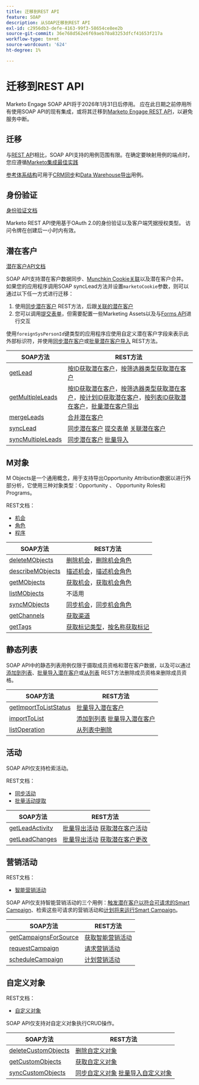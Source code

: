 ```yaml
---
title: 迁移到REST API
feature: SOAP
description: 从SOAP迁移到REST API
exl-id: c2956db3-defe-4163-99f3-58654ce8ee2b
source-git-commit: 36e768d562e6f69aeb70a83253dfcf41653f217a
workflow-type: tm+mt
source-wordcount: '624'
ht-degree: 1%

---
```


# 迁移到REST API

Marketo Engage SOAP API将于2026年1月31日后停用。 应在此日期之前停用所有使用SOAP API的现有集成，或将其迁移到[Marketo Engage REST API](https://experienceleague.adobe.com/zh-hans/docs/marketo-developer/marketo/rest/rest-api)，以避免服务中断。

## 迁移

与[REST AP](https://experienceleague.adobe.com/zh-hans/docs/marketo-developer/marketo/rest/rest-api)I相比，SOAP API支持的用例范围有限。在确定要映射用例的端点时，您应遵循[Marketo集成最佳实践](https://experienceleague.adobe.com/en/docs/marketo-developer/marketo/rest/marketo-integration-best-practices)

[参考体系结构](https://experienceleague.adobe.com/en/docs/marketo-developer/marketo/rest/reference-architectures)可用于[CRM同步](https://experienceleague.adobe.com/docs/marketo-developer/assets/sync-architecture-whitepaper.pdf?lang=en)和[Data Warehouse导出](https://experienceleague.adobe.com/docs/marketo-developer/assets/reference_architecture.pdf?lang=en)用例。

## 身份验证

[身份验证文档](https://experienceleague.adobe.com/zh-hans/docs/marketo-developer/marketo/rest/authentication)

Marketo REST API使用基于OAuth 2.0的身份验证以及客户端凭据授权类型。 访问令牌在创建后一小时内有效。

## 潜在客户

[潜在客户API文档](https://experienceleague.adobe.com/en/docs/marketo-developer/marketo/rest/lead-database/leads)

SOAP API支持潜在客户数据同步、[Munchkin Cookie关联](https://experienceleague.adobe.com/zh-hans/docs/marketo-developer/marketo/javascriptapi/leadtracking/lead-tracking)以及潜在客户合并。 如果您的应用程序调用SOAP syncLead方法并设置`marketoCookie`参数，则可以通过以下任一方式进行迁移：

1. 使用[同步潜在客户](https://developer.adobe.com/marketo-apis/api/mapi/#operation/syncLeadUsingPOST) REST方法，后跟[关联的潜在客户](https://developer.adobe.com/marketo-apis/api/mapi/#operation/associateLeadUsingPOST)
2. 您可以调用[提交表单](https://experienceleague.adobe.com/en/docs/marketo-developer/marketo/rest/lead-database/leads)，但需要配置一些Marketing Assets以及与[Forms API](https://experienceleague.adobe.com/en/docs/marketo-developer/marketo/rest/assets/forms)进行交互

使用`foreignSysPersonId`键类型的应用程序应使用自定义潜在客户字段来表示此外部标识符，并使用[同步潜在客户](https://experienceleague.adobe.com/en/docs/marketo-developer/marketo/rest/lead-database/leads#create-and-update)或[批量潜在客户导入](https://experienceleague.adobe.com/en/docs/marketo-developer/marketo/rest/bulk-import/bulk-lead-import) REST方法。

| SOAP方法 | REST方法 |
| --- | --- |
| [getLead](https://experienceleague.adobe.com/en/docs/marketo-developer/marketo/soap/leads/getlead) | [按ID获取潜在客户](https://developer.adobe.com/marketo-apis/api/mapi/#operation/getLeadByIdUsingGET)，[按筛选器类型获取潜在客户](https://developer.adobe.com/marketo-apis/api/mapi/#operation/getLeadsByFilterUsingGET) |
| [getMultipleLeads](https://experienceleague.adobe.com/en/docs/marketo-developer/marketo/soap/leads/getmultipleleads) | [按ID获取潜在客户](https://developer.adobe.com/marketo-apis/api/mapi/#operation/getLeadByIdUsingGET)，[按筛选器类型获取潜在客户](https://developer.adobe.com/marketo-apis/api/mapi/#operation/getLeadsByFilterUsingGET)，[按计划ID获取潜在客户](https://developer.adobe.com/marketo-apis/api/mapi/#operation/getLeadsByProgramIdUsingGET)，[按列表ID获取潜在客户](https://developer.adobe.com/marketo-apis/api/mapi/#operation/getLeadsByListIdUsingGET)，[批量潜在客户导出](https://developer.adobe.com/marketo-apis/api/mapi/#tag/Bulk-Export-Leads) |
| [mergeLeads](https://experienceleague.adobe.com/en/docs/marketo-developer/marketo/soap/leads/mergeleads) | [合并潜在客户](https://developer.adobe.com/marketo-apis/api/mapi/#operation/mergeLeadsUsingPOST) |
| [syncLead](https://experienceleague.adobe.com/en/docs/marketo-developer/marketo/soap/leads/synclead) | [同步潜在客户](https://developer.adobe.com/marketo-apis/api/mapi/#operation/syncLeadUsingPOST) [提交表单](https://developer.adobe.com/marketo-apis/api/mapi/#operation/SubmitFormUsingPOST) [关联潜在客户](https://developer.adobe.com/marketo-apis/api/mapi/#operation/associateLeadUsingPOST) |
| [syncMultipleLeads](https://experienceleague.adobe.com/en/docs/marketo-developer/marketo/soap/leads/syncmultipleleads) | [同步潜在客户](https://developer.adobe.com/marketo-apis/api/mapi/#operation/syncLeadUsingPOST) [批量导入](https://developer.adobe.com/marketo-apis/api/mapi/#tag/Bulk-Import-Leads) |

## M对象

M Objects是一个通用概念，用于支持导出Opportunity Attribution数据以进行外部分析，它使用三种对象类型：Opportunity 、 Opportunity Roles和Programs。

REST文档：

- [机会](https://experienceleague.adobe.com/en/docs/marketo-developer/marketo/rest/lead-database/opportunities)
- [角色](https://experienceleague.adobe.com/en/docs/marketo-developer/marketo/rest/lead-database/opportunity-roles)
- [程序](https://experienceleague.adobe.com/en/docs/marketo-developer/marketo/rest/assets/programs)

| SOAP方法 | REST方法 |
| --- | --- |
| [deleteMObjects](https://experienceleague.adobe.com/en/docs/marketo-developer/marketo/soap/marketo-objects/deletemobjects) | [删除机会](https://developer.adobe.com/marketo-apis/api/mapi/#operation/deleteOpportunitiesUsingPOST)，[删除机会角色](https://developer.adobe.com/marketo-apis/api/mapi/#operation/deleteOpportunityRolesUsingPOST) |
| [describeMObjects](https://experienceleague.adobe.com/en/docs/marketo-developer/marketo/soap/marketo-objects/describemobject) | [描述机会](https://developer.adobe.com/marketo-apis/api/mapi/#operation/describeUsingGET_4)，[描述机会角色](https://developer.adobe.com/marketo-apis/api/mapi/#operation/describeOpportunityRoleUsingGET) |
| [getMObjects](https://experienceleague.adobe.com/en/docs/marketo-developer/marketo/soap/marketo-objects/getmobjects) | [获取机会](https://developer.adobe.com/marketo-apis/api/mapi/#operation/getOpportunitiesUsingGET)，[获取机会角色](https://developer.adobe.com/marketo-apis/api/mapi/#operation/describeOpportunityRoleUsingGET) |
| [listMObjects](https://experienceleague.adobe.com/en/docs/marketo-developer/marketo/soap/marketo-objects/listmobjects) | 不适用 |
| [syncMObjects](https://experienceleague.adobe.com/en/docs/marketo-developer/marketo/soap/marketo-objects/syncmobjects) | [同步机会](https://developer.adobe.com/marketo-apis/api/mapi/#operation/syncOpportunitiesUsingPOST)，[同步机会角色](https://developer.adobe.com/marketo-apis/api/mapi/#operation/syncOpportunityRolesUsingPOST) |
| [getChannels](https://experienceleague.adobe.com/en/docs/marketo-developer/marketo/soap/programs/getchannels) | [获取渠道](https://developer.adobe.com/marketo-apis/api/asset/#operation/getAllChannelsUsingGET) |
| [getTags](https://experienceleague.adobe.com/en/docs/marketo-developer/marketo/soap/programs/gettags) | [获取标记类型](https://developer.adobe.com/marketo-apis/api/asset/#operation/getTagTypesUsingGET)，[按名称获取标记](https://developer.adobe.com/marketo-apis/api/asset/#operation/getTagByNameUsingGET) |

## 静态列表

SOAP API中的静态列表用例仅限于摄取成员资格和潜在客户数据，以及可以通过[添加到列表](https://developer.adobe.com/marketo-apis/api/mapi/#operation/addLeadsToListUsingPOST)、[批量导入潜在客户](https://experienceleague.adobe.com/en/docs/marketo-developer/marketo/rest/bulk-import/bulk-lead-import)或[从列表](https://developer.adobe.com/marketo-apis/api/mapi/#operation/removeLeadsFromListUsingDELETE) REST方法删除成员资格来删除成员资格。

| SOAP方法 | REST方法 |
| --- | --- |
| [getImportToListStatus](https://experienceleague.adobe.com/en/docs/marketo-developer/marketo/soap/static-lists/getimporttoliststatus) | [批量导入潜在客户](https://developer.adobe.com/marketo-apis/api/mapi/#tag/Bulk-Import-Leads) |
| [importToList](https://experienceleague.adobe.com/en/docs/marketo-developer/marketo/soap/static-lists/importtolist) | [添加到列表](https://developer.adobe.com/marketo-apis/api/mapi/#operation/addLeadsToListUsingPOST) [批量导入潜在客户](https://developer.adobe.com/marketo-apis/api/mapi/#tag/Bulk-Import-Leads) |
| [listOperation](https://experienceleague.adobe.com/en/docs/marketo-developer/marketo/soap/static-lists/listoperation) | [从列表中删除](https://developer.adobe.com/marketo-apis/api/mapi/#operation/removeLeadsFromListUsingDELETE) |

## 活动

SOAP API仅支持检索活动。

REST文档：

- [同步活动](https://experienceleague.adobe.com/en/docs/marketo-developer/marketo/rest/lead-database/activities)
- [批量活动提取](https://experienceleague.adobe.com/en/docs/marketo-developer/marketo/rest/bulk-extract/bulk-activity-extract)

| SOAP方法 | REST方法 |
| --- | --- |
| [getLeadActivity](https://experienceleague.adobe.com/en/docs/marketo-developer/marketo/soap/activities/getleadactivity) | [批量导出活动](https://developer.adobe.com/marketo-apis/api/mapi/#tag/Bulk-Export-Activities) [获取潜在客户活动](https://developer.adobe.com/marketo-apis/api/mapi/#operation/getLeadActivitiesUsingGET) |
| [getLeadChanges](https://experienceleague.adobe.com/en/docs/marketo-developer/marketo/soap/activities/getleadchanges) | [批量导出活动](https://developer.adobe.com/marketo-apis/api/mapi/#tag/Bulk-Export-Activities) [获取潜在客户更改](https://developer.adobe.com/marketo-apis/api/mapi/#operation/getLeadChangesUsingGET) |

## 营销活动

REST文档：

- [智能营销活动](https://experienceleague.adobe.com/en/docs/marketo-developer/marketo/rest/assets/smart-campaigns)

SOAP API仅支持智能营销活动的三个用例：[触发潜在客户以符合可请求的Smart Campaign](https://experienceleague.adobe.com/en/docs/marketo-developer/marketo/rest/assets/smart-campaigns#trigger)、检索这些可请求的营销活动和[计划将来运行Smart Campaign](https://experienceleague.adobe.com/en/docs/marketo-developer/marketo/rest/assets/smart-campaigns#schedule)。

| SOAP方法 | REST方法 |
| --- | --- |
| [getCampaignsForSource](https://experienceleague.adobe.com/en/docs/marketo-developer/marketo/soap/campaigns/getcampaignsforsource) | [获取智能营销活动](https://developer.adobe.com/marketo-apis/api/asset/#operation/getAllSmartCampaignsGET) |
| [requestCampaign](https://experienceleague.adobe.com/en/docs/marketo-developer/marketo/soap/campaigns/requestcampaign) | [请求营销活动](https://developer.adobe.com/marketo-apis/api/mapi/#operation/triggerCampaignUsingPOST) |
| [scheduleCampaign](https://experienceleague.adobe.com/en/docs/marketo-developer/marketo/soap/campaigns/schedulecampaign) | [计划营销活动](https://developer.adobe.com/marketo-apis/api/mapi/#operation/scheduleCampaignUsingPOST) |

## 自定义对象

REST文档：

- [自定义对象](https://experienceleague.adobe.com/en/docs/marketo-developer/marketo/rest/lead-database/custom-objects)

SOAP API仅支持对自定义对象执行CRUD操作。

| SOAP方法 | REST方法 |
| --- | --- |
| [deleteCustomObjects](https://experienceleague.adobe.com/en/docs/marketo-developer/marketo/soap/custom-objects/deletecustomobjects) | [删除自定义对象](https://developer.adobe.com/marketo-apis/api/mapi/#operation/deleteCustomObjectsUsingPOST) |
| [getCustomObjects](https://experienceleague.adobe.com/en/docs/marketo-developer/marketo/soap/custom-objects/getcustomobjects) | [获取自定义对象](https://developer.adobe.com/marketo-apis/api/mapi/#operation/getCustomObjectsUsingGET) |
| [syncCustomObjects](https://experienceleague.adobe.com/en/docs/marketo-developer/marketo/soap/custom-objects/synccustomobjects) | [同步自定义对象](https://developer.adobe.com/marketo-apis/api/mapi/#operation/syncCustomObjectsUsingPOST) [批量导入自定义对象](https://experienceleague.adobe.com/en/docs/marketo-developer/marketo/rest/bulk-import/bulk-custom-object-import) |

